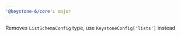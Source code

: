```yaml
---
'@keystone-6/core': major
---
```


Removes `ListSchemaConfig` type, use `KeystoneConfig['lists']` instead
